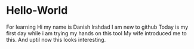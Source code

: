 # Hello-World
For learning 
Hi my name is Danish Irshdad
I am new to github
Today is my first day while i am trying my hands on this tool
My wife introduced me to this.
And uptil now this looks interesting.
